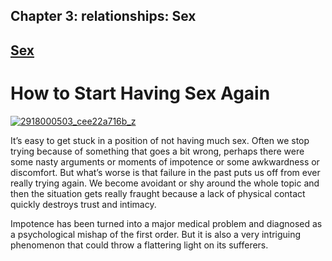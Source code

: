 Chapter  3: relationships: Sex
-----------------------------

[Sex](../category/relationships/sex/index.html)
-----------------------------------------------

How to Start Having Sex Again
=============================

[![2918000503\_cee22a716b\_z](http://i2.wp.com/www.thebookoflife.org/wp-content/uploads/2015/06/2918000503_cee22a716b_z.jpg?resize=635%2C424)](http://i2.wp.com/www.thebookoflife.org/wp-content/uploads/2015/06/2918000503_cee22a716b_z.jpg)

It’s easy to get stuck in a position of not having much sex. Often we stop trying because of something that goes a bit wrong, perhaps there were some nasty arguments or moments of impotence or some awkwardness or discomfort. But what’s worse is that failure in the past puts us off from ever really trying again. We become avoidant or shy around the whole topic and then the situation gets really fraught because a lack of physical contact quickly destroys trust and intimacy.

Impotence has been turned into a major medical problem and diagnosed as a psychological mishap of the first order. But it is also a very intriguing phenomenon that could throw a flattering light on its sufferers.


